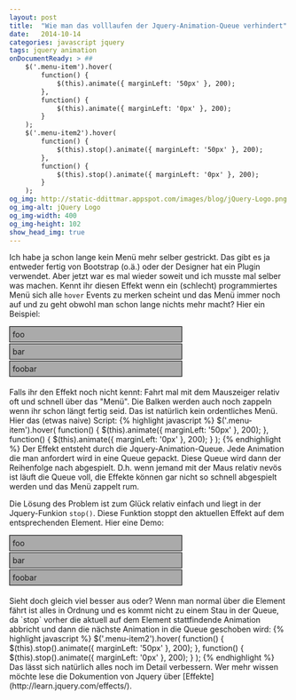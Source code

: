 ```yaml
---
layout: post
title:  "Wie man das volllaufen der Jquery-Animation-Queue verhindert"
date:   2014-10-14
categories: javascript jquery
tags: jquery animation
onDocumentReady: > ##
    $('.menu-item').hover(
        function() {
            $(this).animate({ marginLeft: '50px' }, 200);
        },
        function() {
            $(this).animate({ marginLeft: '0px' }, 200);
        }
    );
    $('.menu-item2').hover(
        function() {
            $(this).stop().animate({ marginLeft: '50px' }, 200);
        },
        function() {
            $(this).stop().animate({ marginLeft: '0px' }, 200);
        }
    );
og_img: http://static-ddittmar.appspot.com/images/blog/jQuery-Logo.png
og_img-alt: jQuery Logo
og_img-width: 400
og_img-height: 102
show_head_img: true
---
```

Ich habe ja schon lange kein Menü mehr selber gestrickt. Das gibt es ja entweder fertig von Bootstrap (o.ä.) oder der Designer hat ein Plugin verwendet. Aber jetzt war es mal wieder soweit und ich musste mal selber was machen. Kennt ihr diesen Effekt wenn ein (schlecht) programmiertes Menü sich alle `hover` Events zu merken scheint und das Menü immer noch auf und zu geht obwohl man schon lange nichts mehr macht? Hier ein Beispiel:

<div>
    <div><div class="menu-item" style="width: 300px; background: #aaa; padding: 5px; border: 1px solid black; margin-bottom: 2px;">foo</div></div>
    <div><div class="menu-item" style="width: 300px; background: #aaa; padding: 5px; border: 1px solid black; margin-bottom: 2px;">bar</div></div>
    <div><div class="menu-item" style="width: 300px; background: #aaa; padding: 5px; border: 1px solid black; margin-bottom: 2px;">foobar</div></div>
</div>
<br/>
Falls ihr den Effekt noch nicht kennt: Fahrt mal mit dem Mauszeiger relativ oft und schnell über das "Menü". Die Balken werden auch noch zappeln wenn ihr schon längt fertig seid. Das ist natürlich kein ordentliches Menü. Hier das (etwas naive) Script:
{% highlight javascript %}
$('.menu-item').hover(
    function() {
        $(this).animate({ marginLeft: '50px' }, 200);
    },
    function() {
        $(this).animate({ marginLeft: '0px' }, 200);
    }
);
{% endhighlight %}
Der Effekt entsteht durch die Jquery-Animation-Queue. Jede Animation die man anfordert wird in eine Queue gepackt. Diese Queue wird dann der Reihenfolge nach abgespielt. D.h. wenn jemand mit der Maus relativ nevös ist läuft die Queue voll, die Effekte können gar nicht so schnell abgespielt werden und das Menü zappelt rum.

Die Lösung des Problem ist zum Glück relativ einfach und liegt in der Jquery-Funkion `stop()`. Diese Funktion stoppt den aktuellen Effekt auf dem entsprechenden Element. Hier eine Demo:

<div>
    <div><div class="menu-item2" style="width: 300px; background: #aaa; padding: 5px; border: 1px solid black; margin-bottom: 2px;">foo</div></div>
    <div><div class="menu-item2" style="width: 300px; background: #aaa; padding: 5px; border: 1px solid black; margin-bottom: 2px;">bar</div></div>
    <div><div class="menu-item2" style="width: 300px; background: #aaa; padding: 5px; border: 1px solid black; margin-bottom: 2px;">foobar</div></div>
</div>
<br/>
Sieht doch gleich viel besser aus oder? Wenn man normal über die Element fährt ist alles in Ordnung und es kommt nicht zu einem Stau in der Queue, da `stop` vorher die aktuell auf dem Element stattfindende Animation abbricht und dann die nächste Animation in die Queue geschoben wird:
{% highlight javascript %}
$('.menu-item2').hover(
    function() {
        $(this).stop().animate({ marginLeft: '50px' }, 200);
    },
    function() {
        $(this).stop().animate({ marginLeft: '0px' }, 200);
    }
);
{% endhighlight %}
Das lässt sich natürlich alles noch im Detail verbessern. Wer mehr wissen möchte lese die Dokumention von Jquery über [Effekte](http://learn.jquery.com/effects/).

